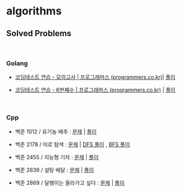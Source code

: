 # algorithms

## Solved Problems



<br/>

### Golang

- [코딩테스트 연습 - 모의고사 | 프로그래머스 (programmers.co.kr)](https://programmers.co.kr/learn/courses/30/lessons/42840)| [풀이](golang/p42840.go)

- [코딩테스트 연습 - K번째수 | 프로그래머스 (programmers.co.kr)](https://programmers.co.kr/learn/courses/30/lessons/42748) | [풀이](golang/p42748.go)

  

<br/>

### Cpp

* 백준 1012 / 유기농 배추 : [문제](https://www.acmicpc.net/problem/1012) | [풀이](https://github.com/wallees/algorithm_practice/blob/master/bj_1012.cpp)

* 백준 2178 / 미로 탐색 : [문제](https://www.acmicpc.net/problem/2178) | [DFS 풀이](https://github.com/wallees/algorithm_practice/blob/master/bj_2178_DFS.cpp) , [BFS 풀이](https://github.com/wallees/algorithm_practice/blob/master/bj_2178_BFS.cpp)

* 백준 2455 / 지능형 기차 : [문제](https://www.acmicpc.net/problem/2455) | [풀이](https://github.com/wallees/algorithm_practice/blob/master/bj_2455.cpp)

* 백준 2839 / 설탕 배달 : [문제](https://www.acmicpc.net/problem/2839) | [풀이](https://github.com/wallees/algorithm_practice/blob/master/bj_2839.cpp)

* 백준 2869 / 달팽이는 올라가고 싶다 : [문제](https://www.acmicpc.net/problem/2869) | [풀이](https://github.com/wallees/algorithm_practice/blob/master/bj_2869.cpp)


